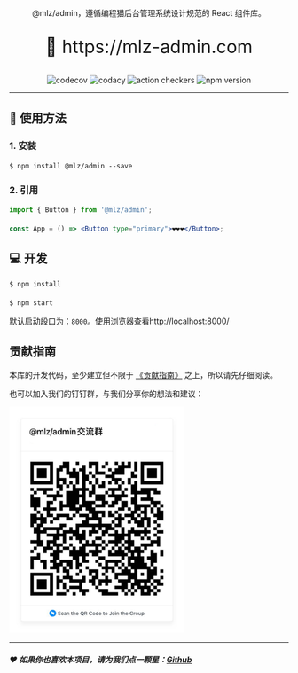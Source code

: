 <p align="center">
@mlz/admin，遵循编程猫后台管理系统设计规范的 React 组件库。
</p>
<p align="center" style="font-size: 32px">
🌈 https://mlz-admin.com
</p>
<div align="center">

![codecov](https://codecov.io/gh/juicecube/mlz-admin/branch/master/graph/badge.svg?token=ZNPL3AMQ7Z) ![codacy](https://app.codacy.com/project/badge/Grade/4fe6e8e25e00469d8973f63320fa77c0) ![action checkers](https://github.com/juicecube/mlz-admin/workflows/checker/badge.svg) ![npm version](https://img.shields.io/npm/v/@mlz/admin?color=42b983&label=%40mlz%2Fadmin&logo=42b983&logoColor=42b983)

</div>

---

## 🌈 使用方法

### 1. 安装

```shell
$ npm install @mlz/admin --save
```

### 2. 引用

```jsx
import { Button } from '@mlz/admin';

const App = () => <Button type="primary">❤️❤️❤️</Button>;
```

## 💻 开发

```js
$ npm install

$ npm start
```

默认启动段口为：`8000`。使用浏览器查看http://localhost:8000/

## 贡献指南

本库的开发代码，至少建立但不限于 [《贡献指南》](https://github.com/juicecube/mlz-admin/blob/master/CONTRIBUTING.md) 之上，所以请先仔细阅读。

也可以加入我们的钉钉群，与我们分享你的想法和建议：

<img src="https://raw.githubusercontent.com/milobluebell/imgs-repo/master/WechatIMG9.jpeg" width="316" alt="Dingtalk Qrcode"/>

---

##### ❤️ 如果你也喜欢本项目，请为我们点一颗星：[Github](https://github.com/juicecube/mlz-admin)
